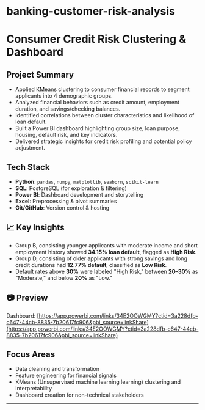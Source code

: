 # banking-customer-risk-analysis

# Consumer Credit Risk Clustering & Dashboard

## Project Summary

- Applied KMeans clustering to consumer financial records to segment applicants into 4 demographic groups.
- Analyzed financial behaviors such as credit amount, employment duration, and savings/checking balances.
- Identified correlations between cluster characteristics and likelihood of loan default.
- Built a Power BI dashboard highlighting group size, loan purpose, housing, default risk, and key indicators.
- Delivered strategic insights for credit risk profiling and potential policy adjustment.

## Tech Stack

- **Python**: `pandas`, `numpy`, `matplotlib`, `seaborn`, `scikit-learn`
- **SQL**: PostgreSQL (for exploration & filtering)
- **Power BI**: Dashboard development and storytelling
- **Excel**: Preprocessing & pivot summaries
- **Git/GitHub**: Version control & hosting

## 📈 Key Insights

- Group B, consisting younger applicants with moderate income and short employment history showed **34.15% loan default**, flagged as **High Risk**.
- Group D, consisting of older applicants with strong savings and long credit durations had **12.77% default**, classified as **Low Risk**.
- Default rates above **30%** were labeled "High Risk," between **20–30%** as "Moderate," and below **20%** as "Low."


## 📷 Preview

Dashboard: [https://app.powerbi.com/links/34E2OOWGMY?ctid=3a228dfb-c647-44cb-8835-7b20617fc906&pbi_source=linkShare](https://app.powerbi.com/links/34E2OOWGMY?ctid=3a228dfb-c647-44cb-8835-7b20617fc906&pbi_source=linkShare)


## Focus Areas

- Data cleaning and transformation
- Feature engineering for financial signals
- KMeans (Unsupervised machine learning learning) clustering and interpretability
- Dashboard creation for non-technical stakeholders

---
